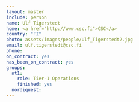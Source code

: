 ```yaml
---
layout: master
include: person
name: Ulf Tigerstedt
home: <a href="http://www.csc.fi">CSC</a>
country: "FI"
photo: assets/images/people/Ulf_Tigerstedt2.jpg
email: ulf.tigerstedt@csc.fi
phone:
on_contract: yes
has_been_on_contract: yes
groups:
  nt1:
    role: Tier-1 Operations
    finished: yes
  nordiquest:
---
```


